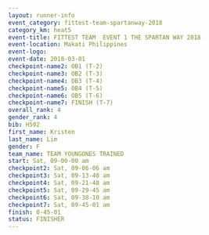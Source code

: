 ```yaml
---
layout: runner-info 
event_category: fittest-team-spartanway-2018 
category_km: heat5 
event-title: FITTEST TEAM  EVENT 1 THE SPARTAN WAY 2018 
event-location: Makati Philippines 
event-logo: 
event-date: 2018-03-01 
checkpoint-name2: OB1 (T-2) 
checkpoint-name3: OB2 (T-3) 
checkpoint-name4: OB3 (T-4) 
checkpoint-name5: OB4 (T-5) 
checkpoint-name6: OB5 (T-6) 
checkpoint-name7: FINISH (T-7) 
overall_rank: 4
gender_rank: 4
bib: H502
first_name: Kristen
last_name: Lim
gender: F
team_name: TEAM YOUNGONES TRAINED
start: Sat, 09-00-00 am
checkpoint2: Sat, 09-06-06 am
checkpoint3: Sat, 09-13-40 am
checkpoint4: Sat, 09-21-48 am
checkpoint5: Sat, 09-29-45 am
checkpoint6: Sat, 09-38-10 am
checkpoint7: Sat, 09-45-01 am
finish: 0-45-01
status: FINISHER
---
```

